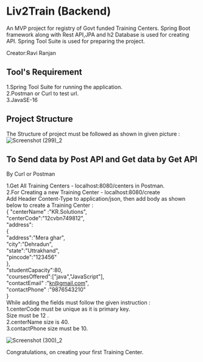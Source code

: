 
# Liv2Train (Backend)

An MVP project for registry of Govt funded Training Centers.
Spring Boot framework along with Rest API,JPA and h2 Database is used for creating API.
Spring Tool Suite is used for preparing the project.


Creator:Ravi Ranjan
## Tool's Requirement
1.Spring Tool Suite for running the application.             
2.Postman or Curl to test url.  
3.JavaSE-16
## Project Structure
The Structure of project must be followed as shown in given picture :
![Screenshot (299)_2](https://user-images.githubusercontent.com/95235883/158082403-a2d71ced-54bc-4a2c-841c-cac516bd105f.png)














## To Send data by Post API and Get data by Get API
By Curl or Postman

1.Get All Training Centers - localhost:8080/centers in Postman.   
2.For Creating a new Training Center - localhost:8080/create             
Add Header Content-Type to application/json, then add body as shown below to create a Training Center :   
 {
 	"centerName" :"KR.Solutions",   
"centerCode":"12cvbn749812",  
  "address":  
   {   
	"address":"Mera ghar",  
	"city":"Dehradun",   
	"state":"Uttrakhand",  
   	"pincode":"123456"  
   	},  
   "studentCapacity":80,  
    "coursesOffered":["java","JavaScript"],   
    "contactEmail" :"kr@gmail.com",   
    "contactPhone" :"9876543210"  
 }  
 While adding the fields must follow the given instruction :  
 1.centerCode must be unique as it is primary key.  
   Size must be 12 .  
 2.centerName size is 40.  
 3.contactPhone size must be 10.    
 
 ![Screenshot (300)_2](https://user-images.githubusercontent.com/95235883/158082886-04f0c7c1-dbc3-465a-8483-d042f34a6046.png)


Congratulations, on creating your first Training Center.

